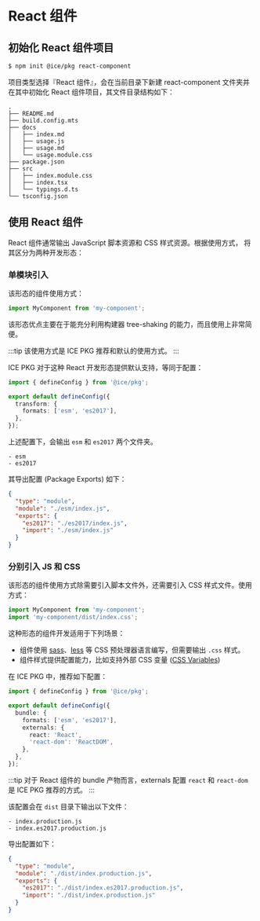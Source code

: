 # React 组件

## 初始化 React 组件项目

```bash
$ npm init @ice/pkg react-component
```

项目类型选择『React 组件』，会在当前目录下新建 react-component 文件夹并在其中初始化 React 组件项目，其文件目录结构如下：

```shell
.
├── README.md
├── build.config.mts
├── docs
│   ├── index.md 
│   ├── usage.js
│   ├── usage.md
│   └── usage.module.css
├── package.json
├── src                      
│   ├── index.module.css    
│   ├── index.tsx
│   └── typings.d.ts
└── tsconfig.json
```

## 使用 React 组件

React 组件通常输出 JavaScript 脚本资源和 CSS 样式资源。根据使用方式， 将其区分为两种开发形态：

### 单模块引入

该形态的组件使用方式：

```ts
import MyComponent from 'my-component';
```

该形态优点主要在于能充分利用构建器 tree-shaking 的能力，而且使用上非常简便。

:::tip
该使用方式是 ICE PKG 推荐和默认的使用方式。
:::

ICE PKG 对于这种 React 开发形态提供默认支持，等同于配置：

```ts title=build.config.mts
import { defineConfig } from '@ice/pkg';

export default defineConfig({
  transform: {
    formats: ['esm', 'es2017'],
  },
});
```

上述配置下，会输出 `esm` 和 `es2017` 两个文件夹。

```shell
- esm
- es2017
```

其导出配置 (Package Exports) 如下：

```json title=package.json
{
  "type": "module",
  "module": "./esm/index.js",
  "exports": {
    "es2017": "./es2017/index.js",
    "import": "./esm/index.js"
  }
}
```

### 分别引入 JS 和 CSS

该形态的组件使用方式除需要引入脚本文件外，还需要引入 CSS 样式文件。使用方式：

```ts
import MyComponent from 'my-component';
import 'my-component/dist/index.css';
```

这种形态的组件开发适用于下列场景：

+ 组件使用 [sass](https://github.com/sass/sass)、[less](https://github.com/less/less.js) 等 CSS 预处理器语言编写，但需要输出 `.css` 样式。
+ 组件样式提供配置能力，比如支持外部 CSS 变量 ([CSS Variables](https://developer.mozilla.org/en-US/docs/Web/CSS/Using_CSS_custom_properties))

在 ICE PKG 中，推荐如下配置：

```ts title=build.config.mts
import { defineConfig } from '@ice/pkg';

export default defineConfig({
  bundle: {
    formats: ['esm', 'es2017'],
    externals: {
      react: 'React',
      'react-dom': 'ReactDOM',
    },
  },
});
```

:::tip
对于 React 组件的 bundle 产物而言，externals 配置 `react` 和 `react-dom` 是 ICE PKG 推荐的方式。
:::

该配置会在 `dist` 目录下输出以下文件：

```shell
- index.production.js
- index.es2017.production.js
```

导出配置如下：

```json title=package.json
{
  "type": "module",
  "module": "./dist/index.production.js",
  "exports": {
    "es2017": "./dist/index.es2017.production.js",
    "import": "./dist/index.production.js"
  }
}
```

